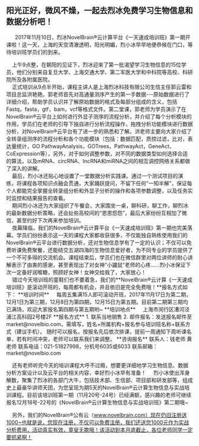 ## **阳光正好，微风不燥，一起去烈冰免费学习生物信息和数据分析吧！**
&nbsp;
&nbsp; &nbsp; 2017年11月10日，烈冰NovelBrain®云计算平台《一天速成培训班》第一期开课啦！这一天，上海的天空清澈透明，阳光明媚，烈小冰早早地便恭候在门口，等待培训班学员们的到来。
<div style="text-align:center"><img data-src="1.jpg" 
width="300px" ></img> 
</div> 
&nbsp; &nbsp; 上午9点整，在朝阳的见证下，烈冰迎来了第一批渴望学习生物信息的15位学员，他们分别来自复旦大学、上海交通大学、第二军医大学和中科院等高校、科研院所及各附属医院。
<div style="text-align:center"><img data-src="2.jpg" 
width="300px" ></img> 
</div> 
&nbsp; &nbsp; 正式培训从9点半开始，课程主讲人是上海烈冰科技有限公司生信主任郭云雷和项目总监洪艳艳。郭老师首先对高通量测序产生的第一手数据---原始数据进行了详细介绍，帮助学员认识并了解原始数据的格式及每部分组成的含义，包括Fastq，fasta，gtf，bam，vcf等格式文件。第二堂课，郭老师为学员演示了在NovelBrain®云平台上如何进行外显子测序的流程分析，并介绍了每个分析模块的作用，学员们在老师的引导下独自进行分析流程操作，拖拽分析功能模块进行数据分析，对NovelBrain®云平台有了进一步的熟悉和了解。洪老师主要向大家介绍了全转录组测序的流程分析和各个功能模块（包括：数据匹配，质控过滤，比对，表达量统计，GO PathwayAnalysis，GOTrees，PathwayAct，GeneAct、CoExpression等），另外，对于如何调整参数，对不同的数据类型如何选择合适的算法，以及mRNA、circRNA、lncRNA和miRNA之间的相互调控网络关系都做了深入的讲解。
<div style="text-align:center"><img data-src="3.jpg" 
width="300px" ></img> 
</div> 
&nbsp; &nbsp; 最后，烈小冰还贴心地设置了一堂数据分析实践课。通过一个测试项目的演练，将课程各项知识点融会贯通，大家踊跃提问，不留下任何“一知半解”，保证每个人都能完全掌握全转录组分析和外显子分析的操作和各项参数调整，以及任务实时监控和结果报告的查看。
<div style="text-align:center"><img data-src="4.jpg" 
width="300px" ></img> 
</div> 
&nbsp; &nbsp; 期间烈小冰还为大家组织了午餐会，大家围坐一桌，聊科研，聊工作，聊烈冰的最新数据分析策略，还会扯些高校间的“恩恩怨怨”，最后大家纷纷互相加了微信，甚至约好下次再来参加培训。
<div style="text-align:center"><img data-src="5.jpg" 
width="300px" ></img> 
</div> 
&nbsp; &nbsp; 夜幕降临，我们的NovelBrain®云计算平台《一天速成培训班》第一期也完美落幕。学员们纷纷表示这一天的课程大家都收获很多，不仅能独自熟练使用我们的NovelBrain®云平台进行数据分析，还对生物信息学有了一定的认识；不仅可以免费听课免费聚餐，还能结交五湖四海的生物信息爱好者，为不同专业的学员提供了一个不可多得的交流机会。课程结束后，学员们也在微信群里对两位讲师的耐心讲解表示了由衷的感谢，甚至表现出了对女神“小鼹鼠”老师的心疼……烈小冰保证下次一定备好润喉糖，照顾好女神！女神交给我了，大家放心！
<div style="text-align:center"><img data-src="6.jpg" 
width="300px" ></img> 
</div> 
&nbsp; &nbsp; 错过今天培训班的童鞋们也不要着急，我们的**NovelBrain®云计算《一天速成培训班》是滚动开班的，每周都有机会，并且依旧是完全免费哦！**报名方式如下：
**培训时间**
&nbsp; &nbsp; 每周五集满15人即可滚动开班，2017年11月17日为第二期，12月1日为第三期，12月8日为第四期，12月15日为第五期。目前第二期第三期均已满场，欢迎大家报名第四期与第五期哟~
**培训地点**
&nbsp; &nbsp; 上海市闵行区漕河泾浦江高科园2号楼2F
**报名方式**
1.	联系当地销售
2.	邮件报名：发送报名邮件至market@novelbio.com，需填写，姓名+所属机构+报名参与培训班名称+联系方式（建议手机）。
随时可以报名，按报名先后依次排课，提前一周通知下周听课名单，若有时间冲突，老师可以联系我们来调整。
**咨询报名**
联系人：钱老师 黄老师
联系电话：021-51827998，分机号6035或6033
联系邮箱：market@novelbio.com

&nbsp; &nbsp; 还有老师听完今天的培训课程大呼不过瘾，想要更详细地学习生物信息、数据分析方案设计以及云平台的相关内容，幸好烈小冰早有准备！
&nbsp; &nbsp; 烈小冰使出浑身解数，聚集了烈冰的各部门大牛，包括技术部、生信部、项目部和研发部等，组成史上最豪华讲师天团，为您呈现为期5天的NovelBrain®云计算生物信息与实战培训课程。目前该培训班第一期（11月20号-24号）已经满额，感兴趣的老师可继续报名12月18号-22号的《NovelBrain®云计算生物信息与实战培训班》第二期哦~

&nbsp; &nbsp; 另外，我们的NovelBrain®公有云（www.novelbrain.com）现在仍旧注册送1000~也就是说，您现在注册，不仅可以免费注册，我们还送您1000元作为实战分析费用，活动真实有效，童叟无欺哦！该活动到本月底截止，各位老师同学一定要抓紧啊！
<div style="text-align:center"><img data-src="7.jpg" 
width="300px" ></img> 
</div> 